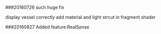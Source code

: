 ###20160726
such huge fix

display vessel correctly
add material and light strcut in fragment shader

###20160827
Added feature:RealSense
